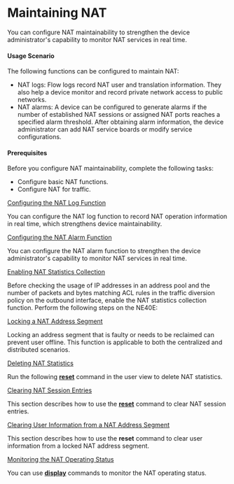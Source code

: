 Maintaining NAT
===============

You can configure NAT maintainability to strengthen the device administrator's capability to monitor NAT services in real time.

#### Usage Scenario

The following functions can be configured to maintain NAT:

* NAT logs: Flow logs record NAT user and translation information. They also help a device monitor and record private network access to public networks.
* NAT alarms: A device can be configured to generate alarms if the number of established NAT sessions or assigned NAT ports reaches a specified alarm threshold. After obtaining alarm information, the device administrator can add NAT service boards or modify service configurations.


#### Prerequisites

Before you configure NAT maintainability, complete the following tasks:

* Configure basic NAT functions.
* Configure NAT for traffic.


[Configuring the NAT Log Function](../../../../software/nev8r10_vrpv8r16/user/ne/dc_ne_nat_cfg_0047.html)

You can configure the NAT log function to record NAT operation information in real time, which strengthens device maintainability.

[Configuring the NAT Alarm Function](../../../../software/nev8r10_vrpv8r16/user/ne/dc_ne_nat_cfg_0048.html)

You can configure the NAT alarm function to strengthen the device administrator's capability to monitor NAT services in real time.

[Enabling NAT Statistics Collection](../../../../software/nev8r10_vrpv8r16/user/ne/dc_ne_nat_cfg_0050_1.html)

Before checking the usage of IP addresses in an address pool and the number of packets and bytes matching ACL rules in the traffic diversion policy on the outbound interface, enable the NAT statistics collection function. Perform the following steps on the NE40E:

[Locking a NAT Address Segment](../../../../software/nev8r10_vrpv8r16/user/ne/dc_ne_nat_cfg_0083_1.html)

Locking an address segment that is faulty or needs to be reclaimed can prevent user offline. This function is applicable to both the centralized and distributed scenarios.

[Deleting NAT Statistics](../../../../software/nev8r10_vrpv8r16/user/ne/dc_ne_nat_cfg_0049.html)

Run the following [**reset**](cmdqueryname=reset) command in the user view to delete NAT statistics.

[Clearing NAT Session Entries](../../../../software/nev8r10_vrpv8r16/user/ne/dc_ne_nat_cfg_0063.html)

This section describes how to use the [**reset**](cmdqueryname=reset) command to clear NAT session entries.

[Clearing User Information from a NAT Address Segment](../../../../software/nev8r10_vrpv8r16/user/ne/dc_ne_nat_cfg_0084_1.html)

This section describes how to use the **reset** command to clear user information from a locked NAT address segment.

[Monitoring the NAT Operating Status](../../../../software/nev8r10_vrpv8r16/user/ne/dc_ne_nat_cfg_0051.html)

You can use [**display**](cmdqueryname=display) commands to monitor the NAT operating status.